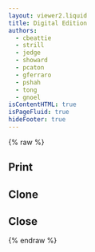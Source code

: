 ```yaml
---
layout: viewer2.liquid
title: Digital Edition
authors:
  - cbeattie
  - strill
  - jedge
  - showard
  - pcaton
  - gferraro
  - pshah
  - tong
  - gnoel
isContentHTML: true
isPageFluid: true
hideFooter: true
---
```


{% raw %}
<!-- TO: Commenting out information drawer for now as still needs more work 

<input id="drawer-switch" type="checkbox" />

<aside id="drawer" role="complementary">
  <h3>Research information for Book 1 SD p4</h3>
  <div class="tabs">
    <div class="tab">
      <input
        type="radio"
        id="tab-1"
        name="tab-group-1"
        checked>
      <label for="tab-1">
        <i class="fas fa-list"></i><h2>Legend</h2></label>
      <div class="content">
            <h2>Legend</h2>
<div class="textblock">  
  <h3>Text block</h3>
<ul>
  <li>Page title heading<br>
    <span>largest size, centred, bold font</span>
  </li>
  <li>Other headings and some dates<br>
    <span>medium size, centred, bold font</span>
  </li>
  <li>(Running) headers like dates <br>
    <span>medium size, centred, font</span>
  </li>
  <li>Blank page or lines<br>
    <span>grey brackets with information within</span>
  </li>
  <li>
    Page number in the author's original book<br><span>Number bottom left of display</span>
  </li>
  <li>
    Items are bracketed together<br><span>Curly bracket on the right of text</span>
  </li>  
    <li>
    Marginal comment<br><span>Displayed in left margin </span>
  </li>  
  </ul>
  
  <div class="transcription">  
  <h3>Transcription</h3>
<ul>
  
  <li>Addition information added by the author<br>
    <span>text placed higher on a note icon</span>
  </li>
  <li>Thornton frequently uses the heart symbol instead of the word 'heart' in her books.<br>
    <span>Heart icon - a glyph or non-standard character</span>
  </li>
  <li>Physical Damage on page<br>
    <span>grey brackets with information of damage within (e.g. cut, tear, deletion)</span>
  </li> 
  <li>Text deleted by author<br>
    <span>strikethrough</span>
  </li>
 
  <li>Author's superscript for some letters <br>
    <span>superscript - small font size, text placed higher</span>
  </li>
  
  
  <li>visual elements/drawings by the author<br><span>gylphs</span>
  </li>
  </li>

  </ul>
        </div>  
      <div class="features">  
  <h3>Discursive and Contextual Features </h3>
<ul>
  
 <li>a person's name/monogram<br><span>cursive font (replicating handwriting)</span></li>

  <li>Entity (● Person) <br><span>dashed underline with circle at the </span></li>
  
  <li>Entity (⏷ Place) <br><span>dashed underline </span></li>
  
    <li>Entity (■ Event) <br><span>dashed underline </span></li>
  
    <li>Biblical reference <br><span>cross icon </span></li>
  
  </ul>
        </div>  
  
  
    <div class="editorial">  
  <h3>Editorial Interventions</h3>
<ul>
  
 <li>Editorial Notes<br><span>note icon on side margin</span></li>
<li>Glossary<br><span>double underline</span></li>
  
  <li>material interpreted as superfluous<br><span>dashed box around the material</span> </li>
    <li>page number missing from original book<br><span>Square brackets around number</span> </li>
  </ul>
        </div>  
  
      <div class="images">  
  <h3>Images</h3>
<ul>
    <li>scanned image of page in the author's original book<br><span>image icon</span>
  </li>
  </ul>
        </div>  
      </div>
    </div>
    </div>
    <div class="tab">
      <input
        type="radio"
        id="tab-2"
        name="tab-group-1">
      <label for="tab-2">
        <i class="fas fa-pen-fancy"></i><h2>Editorial Notes</h2>
      </label>
      <div class="content">
        <ul>
          <li>
            <span class="body">
              <span class="tei-p" data-tei="p">
                A cross in the left hand margin: appears to be an "omission sign" or
                "signe de renvoi". See Benjamin Neudorf and Yin Liu, 'Signes-de-Renvoi',
                <span
                  class="tei-hi"
                  data-tei="hi"
                  data-tei-rend="italic">Architectures of the Book</span>, December 21, 2016,
                <span
                  class="tei-ref"
                  data-tei="ref"
                  data-tei-target="https://drc.usask.ca/projects/archbook/signes_de_renvoi.php">https://drc.usask.ca/projects/archbook/signes_de_renvoi.php</span>.
                It perhaps relates to material at the back of this book as the first entry there (page 186) relates to
                                                                  an incident in 1629.
              </span>
            </span>
          </li>
          <li>
            <span class="body">
              <span class="tei-p" data-tei="p">
                Surfeit: 'Excessive consumption of food or drink; overindulgence in
                eating or drinking; gluttony’,
                <span
                  class="tei-hi"
                  data-tei="hi"
                  data-tei-rend="italic">OED</span>.
              </span>
            </span>
          </li>
          <li>
            <span class="body">
              <span class="tei-p" data-tei="p">
                On seventeenth-century measles see Alan Dyer, ‘Epidemics of Measles in
                a Seventeenth Century English Town’,
                <span
                  class="tei-hi"
                  data-tei="hi"
                  data-tei-rend="italic">Local
                  Population Studies</span>
                34 (1985): 35–45. In early use, ‘measles’ could denote various diseases
                causing a red rash:
                <span
                  class="tei-hi"
                  data-tei="hi"
                  data-tei-rend="italic">OED</span>.</span>
            </span>
          </li>
        </ul>
      </div>
    </div>
    <div class="tab">
      <input
        type="radio"
        id="tab-3"
        name="tab-group-1">
      <label for="tab-3">
        <i class="fas fa-shapes"></i><h2>Entities</h2>
      </label>
      <div class="content">
        <p>Lorem ipsum dolor sit amet, consectetur adipiscing elit. Praesent nec consectetur nisi, non scelerisque
          justo. Aenean sed ultrices sem. Pellentesque non efficitur quam. Praesent nec odio egestas, aliquet nulla
                                          id, dapibus magna. Integer eu eros enim. Donec quis sapien vel metus ullamcorper dictum sit amet et mauris.
                                          Cras quam urna, tincidunt et ullamcorper tempus, condimentum eu nunc. Cum sociis natoque penatibus et magnis
                                          dis parturient montes, nascetur ridiculus mus. Vestibulum felis ex, tempor ac fringilla vitae, euismod
                                          ornare ante.</p>
        <p>Lorem ipsum dolor sit amet, consectetur adipiscing elit. Praesent nec consectetur nisi, non scelerisque
          justo. Aenean sed ultrices sem. Pellentesque non efficitur quam. Praesent nec odio egestas, aliquet nulla
                                          id, dapibus magna. Integer eu eros enim. Donec quis sapien vel metus ullamcorper dictum sit amet et mauris.
                                          Cras quam urna, tincidunt et ullamcorper tempus, condimentum eu nunc. Cum sociis natoque penatibus et magnis
                                          dis parturient montes, nascetur ridiculus mus. Vestibulum felis ex, tempor ac fringilla vitae, euismod
                                          ornare ante.</p>
        <p>Lorem ipsum dolor sit amet, consectetur adipiscing elit. Praesent nec consectetur nisi, non scelerisque
          justo. Aenean sed ultrices sem. Pellentesque non efficitur quam. Praesent nec odio egestas, aliquet nulla
                                          id, dapibus magna. Integer eu eros enim. Donec quis sapien vel metus ullamcorper dictum sit amet et mauris.
                                          Cras quam urna, tincidunt et ullamcorper tempus, condimentum eu nunc. Cum sociis natoque penatibus et magnis
                                          dis parturient montes, nascetur ridiculus mus. Vestibulum felis ex, tempor ac fringilla vitae, euismod
                                          ornare ante.</p>
        <p>Lorem ipsum dolor sit amet, consectetur adipiscing elit. Praesent nec consectetur nisi, non scelerisque
          justo. Aenean sed ultrices sem. Pellentesque non efficitur quam. Praesent nec odio egestas, aliquet nulla
                                          id, dapibus magna. Integer eu eros enim. Donec quis sapien vel metus ullamcorper dictum sit amet et mauris.
                                          Cras quam urna, tincidunt et ullamcorper tempus, condimentum eu nunc. Cum sociis natoque penatibus et magnis
                                          dis parturient montes, nascetur ridiculus mus. Vestibulum felis ex, tempor ac fringilla vitae, euismod
                                          ornare ante.</p>
      </div>
    </div>
    <div class="tab">
      <input
        type="radio"
        id="tab-4"
        name="tab-group-1">
      <label for="tab-4">
        <i class="fas fa-cross"></i><h2>Biblical Refererences</h2>
      </label>
      <div class="content">
        <p>Lorem ipsum dolor sit amet, consectetur adipiscing elit. Praesent nec consectetur nisi, non scelerisque
          justo. Aenean sed ultrices sem. Pellentesque non efficitur quam. Praesent nec odio egestas, aliquet nulla
                                          id, dapibus magna. Integer eu eros enim. Donec quis sapien vel metus ullamcorper dictum sit amet et mauris.
                                          Cras quam urna, tincidunt et ullamcorper tempus, condimentum eu nunc. Cum sociis natoque penatibus et magnis
                                          dis parturient montes, nascetur ridiculus mus. Vestibulum felis ex, tempor ac fringilla vitae, euismod
                                          ornare ante.</p>
        <p>Lorem ipsum dolor sit amet, consectetur adipiscing elit. Praesent nec consectetur nisi, non scelerisque
          justo. Aenean sed ultrices sem. Pellentesque non efficitur quam. Praesent nec odio egestas, aliquet nulla
                                          id, dapibus magna. Integer eu eros enim. Donec quis sapien vel metus ullamcorper dictum sit amet et mauris.
                                          Cras quam urna, tincidunt et ullamcorper tempus, condimentum eu nunc. Cum sociis natoque penatibus et magnis
                                          dis parturient montes, nascetur ridiculus mus. Vestibulum felis ex, tempor ac fringilla vitae, euismod
                                          ornare ante.</p>
        <p>Lorem ipsum dolor sit amet, consectetur adipiscing elit. Praesent nec consectetur nisi, non scelerisque
          justo. Aenean sed ultrices sem. Pellentesque non efficitur quam. Praesent nec odio egestas, aliquet nulla
                                          id, dapibus magna. Integer eu eros enim. Donec quis sapien vel metus ullamcorper dictum sit amet et mauris.
                                          Cras quam urna, tincidunt et ullamcorper tempus, condimentum eu nunc. Cum sociis natoque penatibus et magnis
                                          dis parturient montes, nascetur ridiculus mus. Vestibulum felis ex, tempor ac fringilla vitae, euismod
                                          ornare ante.</p>
        <p>Lorem ipsum dolor sit amet, consectetur adipiscing elit. Praesent nec consectetur nisi, non scelerisque
          justo. Aenean sed ultrices sem. Pellentesque non efficitur quam. Praesent nec odio egestas, aliquet nulla
                                          id, dapibus magna. Integer eu eros enim. Donec quis sapien vel metus ullamcorper dictum sit amet et mauris.
                                          Cras quam urna, tincidunt et ullamcorper tempus, condimentum eu nunc. Cum sociis natoque penatibus et magnis
                                          dis parturient montes, nascetur ridiculus mus. Vestibulum felis ex, tempor ac fringilla vitae, euismod
                                          ornare ante.</p>
      </div>
    </div>
  </div>
</aside>
-->
<div class="panel-wrapper">
  <div class="panel" v-for="(panel, panelIdx) in panels">
    <nav class="panel-nav">
        <div>
          <template id="vue-panel-selector">
            <div class="select-dropdown">
              {{tooltip}}
              <!-- removed id="image_switcher" -->
              <select aria-label="image switcher" @change="$parent.onChangeSelector(panel, controlKey)" v-model="panel.selections[controlKey]">
                <option v-for="(title, id) in panel.selectors[controlKey]" :value="id" v-html="title"></option>
              </select>
              <i class="fas fa-caret-down"></i>
            </div>
          </template>
          <panel-control :panel-idx="panelIdx" control-key="document"></panel-control>
          <panel-control :panel-idx="panelIdx" control-key="view"></panel-control>
        </div>
        <div class="icons">
        <!-- TO: Commenting out information drawer for now as still needs more work 
          <div class="icon">
            <label for="drawer-switch" id="drawer-toggle">
            <i class="fas fa-info-circle"></i>
            <h2>Info</h2>
            </label>
          </div>
          -->
        <div class="icon">
            <label for="drawer-switch" id="drawer-toggle">
            <i class="fas fa-print"></i>
            <h2>Print</h2>
            </label>
          </div>
          <div class="clone">
          <div class="icon" v-if="canClonePanel">
            <a @click.stop.prevent="clonePanel(panelIdx)"><i class="far fa-clone"></i>
            <h2>Clone</h2>
            </a>
          </div>
          <div class="icon" v-if="panels.length > 1">
            <a @click.stop.prevent="closePanel(panelIdx)"><i class="fas fa-times"></i>
            <h2>Close</h2>
            </a>
          </div>
          </div>
    </nav>
    <div class="panel-chunk">
      <div :class="'content '+getContentClasses(panel)" v-html="panel.responses.document">
      </div>
    </div>
     <nav class="panel-nav bottom">
               <div>
          <panel-control :panel-idx="panelIdx" control-key="locus"></panel-control>
          </div>
          <div>
          <a class="pagination" href="#" @click.stop.prevent="incrementLocus(panel, -1)"><i class="fas fa-arrow-left"></i></a>
        <a class="pagination" href="#" @click.stop.prevent="incrementLocus(panel, 1)"><i class="fas fa-arrow-right"></i></a>
        </div>
    </nav>
  </div>
</div>
{% endraw %}
